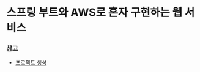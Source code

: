 # 스프링 부트와 AWS로 혼자 구현하는 웹 서비스

### 참고
- [프로젝트 생성](https://github.com/KEJ94/TIL/blob/main/Spring/프로젝트_생성.md)

